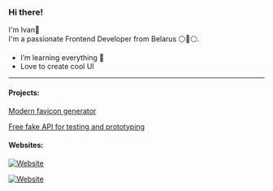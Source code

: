 ### Hi there!

I'm Ivan👋  
I'm a passionate Frontend Developer from Belarus ⚪🔴⚪.

- I’m learning everything 🤣
- Love to create cool UI

---

#### Projects:
[Modern favicon generator](https://mfg.8byte.agency/)

[Free fake API for testing and prototyping](https://softquery.link/)


#### Websites:
[![Website](https://img.shields.io/website?label=8byte.agency&style=social&url=https%3A%2F%2F8byte.agency)](https://8byte.agency)

[![Website](https://img.shields.io/website?label=iamkhan.tech&style=social&url=https%3A%2F%2Fiamkhan.tech)](https://iamkhan.tech)
